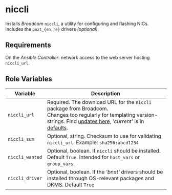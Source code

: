 niccli
=========

Installs _Broadcom_ `niccli`, a utility for configuring and flashing NICs. Includes the `bnxt_{en,re}` drivers _(optional)_.

Requirements
------------

On the _Ansible Controller_: network access to the web server hosting `niccli_url`.

Role Variables
--------------

| Variable | Description |
|-----|-----|
| `niccli_url` | Required. The download URL for the `niccli` package from Broadcom.<br/>Changes too regularly for templating version-strings. Find [updates here](https://www.broadcom.com/support/download-search?pg=&pf=Ethernet+Connectivity,+Switching,+and+PHYs&pn=&pa=&po=&dk=niccli&pl=&l=false), _'current'_ is in [defaults](./defaults/main.yml). |
| `niccli_sum` | Optional, string. Checksum to use for validating `niccli_url`. Example: `sha256:abcd1234` |
| `niccli_wanted` | Optional, boolean. If `niccli` should be installed. Default `True`. Intended for `host_vars` or `group_vars`. |
| `niccli_driver` | Optional, boolean. If the _'bnxt'_ drivers should be installed through OS-relevant packages and DKMS. Default `True` |
